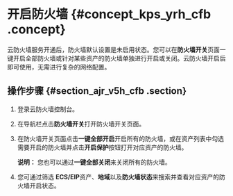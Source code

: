 # 开启防火墙 {#concept_kps_yrh_cfb .concept}

云防火墙服务开通后，防火墙默认设置是未启用状态。您可以在**防火墙开关**页面一键开启全部防火墙或针对某些资产的防火墙单独进行开启或关闭。云防火墙开启后即可使用，无需进行复杂的网络配置。

## 操作步骤 {#section_ajr_v5h_cfb .section}

1.  登录云防火墙控制台。
2.  在导航栏点击**防火墙开关**打开防火墙开关页面。
3.  在防火墙开关页面点击**一键全部开启**开启所有的防火墙，或在资产列表中勾选需要开启的防火墙并点击**开启保护**按钮打开对应资产的防火墙。

    **说明：** 您也可以通过**一键全部关闭**来关闭所有的防火墙。

4.  您可通过筛选 **ECS/EIP**资产、**地域**以及**防火墙状态**来搜索并查看对应资产的防火墙开启状态。

